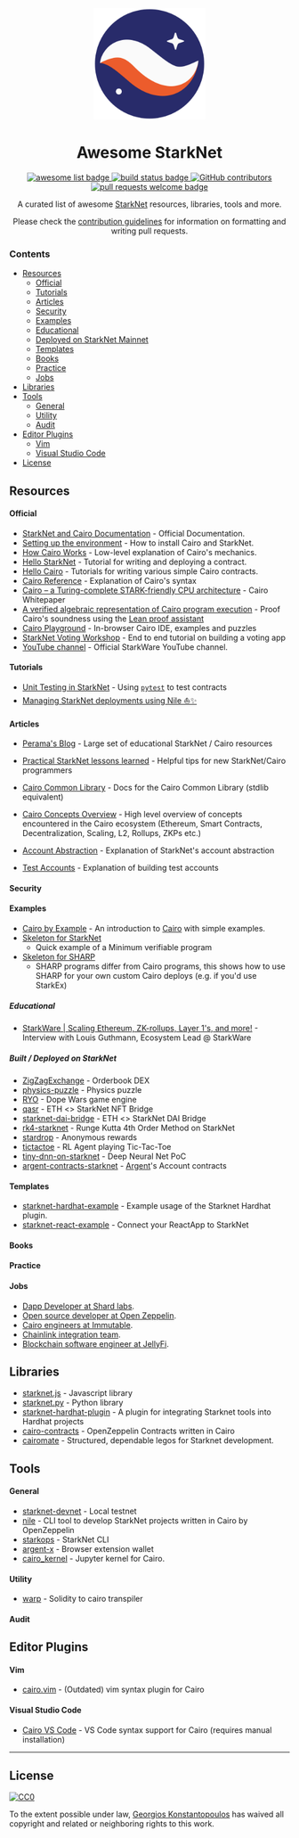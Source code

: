 <div align="center">
  <img alt="starknet logo" src="./assets/starknet.png" width="200" >
  <h1 align="center">Awesome StarkNet</h1>
  <p align="center">
    <a href="https://github.com/sindresorhus/awesome">
      <img alt="awesome list badge" src="https://cdn.rawgit.com/sindresorhus/awesome/d7305f38d29fed78fa85652e3a63e154dd8e8829/media/badge.svg">
    </a>
    <a href="#buildstatus">
      <img alt="build status badge" src="https://github.com/gakonst/awesome-starknet/workflows/Build/badge.svg">
    </a>
    <a href="https://github.com/gakonst/awesome-starknet/graphs/contributors">
      <img alt="GitHub contributors" src="https://img.shields.io/github/contributors/gakonst/awesome-starknet">
    </a>
    <a href="http://makeapullrequest.com">
      <img alt="pull requests welcome badge" src="https://img.shields.io/badge/PRs-welcome-brightgreen.svg?style=flat">
    </a>
  </p>

  <p align="center">A curated list of awesome <a href="https://medium.com/starkware/starknet-alpha-is-coming-to-mainnet-b825829eaf32">StarkNet</a> resources, libraries, tools and more.</p>
  <p align="center">Please check the <a href="CONTRIBUTING.md">contribution guidelines</a> for information on formatting and writing pull requests.</p>

</div>

### Contents

- [Resources](#resources)
  - [Official](#official)
  - [Tutorials](#tutorials)
  - [Articles](#articles)
  - [Security](#security)
  - [Examples](#examples)
  - [Educational](#educational)
  - [Deployed on StarkNet Mainnet](#deployed-on-starknet-mainnet)
  - [Templates](#templates)
  - [Books](#books)
  - [Practice](#practice)
  - [Jobs](#jobs)
- [Libraries](#libraries)
- [Tools](#tools)
  - [General](#general)
  - [Utility](#utility)
  - [Audit](#audit)
- [Editor Plugins](#editor-plugins)
  - [Vim](#vim)
  - [Visual Studio Code](#visual-studio-code)
- [License](#license)

## Resources

#### Official

- [StarkNet and Cairo Documentation](https://www.cairo-lang.org/docs/index.html) -
  Official Documentation.
- [Setting up the environment](https://www.cairo-lang.org/docs/quickstart.html) -
  How to install Cairo and StarkNet.
- [How Cairo Works](https://www.cairo-lang.org/docs/how_cairo_works/index.html) -
  Low-level explanation of Cairo's mechanics.
- [Hello StarkNet](https://www.cairo-lang.org/docs/hello_starknet/index.html) -
  Tutorial for writing and deploying a contract.
- [Hello Cairo](https://www.cairo-lang.org/docs/hello_cairo/index.html) -
  Tutorials for writing various simple Cairo contracts.
- [Cairo Reference](https://www.cairo-lang.org/docs/reference/index.html) -
  Explanation of Cairo's syntax
- [Cairo – a Turing-complete STARK-friendly CPU architecture](https://eprint.iacr.org/2021/1063.pdf) -
  Cairo Whitepaper
- [A verified algebraic representation of Cairo program execution](https://arxiv.org/abs/2109.14534) -
  Proof Cairo's soundness using the
  [Lean proof assistant](<https://en.wikipedia.org/wiki/Lean_(proof_assistant)>)
- [Cairo Playground](https://www.cairo-lang.org/playground/) - In-browser Cairo
  IDE, examples and puzzles
- [StarkNet Voting Workshop](https://starkware.notion.site/starkware/StarkNet-Voting-Workshop-b61ef5f4a62d45af86892cba3158f7e6) -
  End to end tutorial on building a voting app
- [YouTube channel](https://www.youtube.com/channel/UCnDWguR8mE2oDBsjhQkgbvg/playlists) - Official StarkWare YouTube channel.

#### Tutorials

- [Unit Testing in StarkNet](https://perama-v.github.io/cairo/examples/unit_test/) -
  Using [`pytest`](https://docs.pytest.org/en/6.2.x/) to test contracts
- [Managing StarkNet deployments using Nile ⛵️✨](https://medium.com/@martriay/manage-your-starknet-deployments-with-nile-%EF%B8%8F-e849d40546dd)

#### Articles

- [Perama's Blog](https://perama-v.github.io/cairo/intro/) - Large set of
  educational StarkNet / Cairo resources
- [Practical StarkNet lessons learned](https://hackmd.io/@RoboTeddy/BJZFu56wF) -
  Helpful tips for new StarkNet/Cairo programmers
- [Cairo Common Library](https://perama-v.github.io/cairo/cairo-common-library/) -
  Docs for the Cairo Common Library (stdlib equivalent)

- [Cairo Concepts Overview](https://perama-v.github.io/cairo/description/) -
  High level overview of concepts encountered in the Cairo ecosystem (Ethereum,
  Smart Contracts, Decentralization, Scaling, L2, Rollups, ZKPs etc.)
- [Account Abstraction](https://perama-v.github.io/cairo/account-abstraction/) -
  Explanation of StarkNet's account abstraction
- [Test Accounts](https://perama-v.github.io/cairo/examples/test_accounts/) -
  Explanation of building test accounts

#### Security

#### Examples

- [Cairo by Example](https://perama-v.github.io/cairo/by-example/) - An
  introduction to [Cairo](https://www.cairo-lang.org/) with simple examples.
- [Skeleton for StarkNet](https://perama-v.github.io/cairo/examples/building_blocks/skeleton/program_starknet.html)
  - Quick example of a Minimum verifiable program
- [Skeleton for SHARP](https://perama-v.github.io/cairo/examples/building_blocks/skeleton/program_sharp.html)
  - SHARP programs differ from Cairo programs, this shows how to use
    SHARP for your own custom Cairo deploys (e.g. if you'd use StarkEx)

##### Educational

- [StarkWare | Scaling Ethereum, ZK-rollups, Layer 1's, and more!](https://youtu.be/aq7EV-4K7Vk) -
  Interview with Louis Guthmann, Ecosystem Lead @ StarkWare

##### Built / Deployed on StarkNet

- [ZigZagExchange](https://github.com/ZigZagExchange/starknet-contracts) -
  Orderbook DEX
- [physics-puzzle](https://github.com/guiltygyoza/physics-puzzle-starknet) -
  Physics puzzle
- [RYO](https://github.com/dopedao/RYO) - Dope Wars game engine
- [qasr](https://github.com/mortimr/qasr) - ETH <> StarkNet NFT Bridge
- [starknet-dai-bridge](https://github.com/makerdao/starknet-dai-bridge) - ETH
  <> StarkNet DAI Bridge
- [rk4-starknet](https://github.com/guiltygyoza/rk4-starknet) - Runge Kutta 4th
  Order Method on StarkNet
- [stardrop](https://github.com/kobigurk/stardrop) - Anonymous rewards
- [tictactoe](https://github.com/guiltygyoza/tictactoe-on-starknet) - RL Agent
  playing Tic-Tac-Toe
- [tiny-dnn-on-starknet](https://github.com/guiltygyoza/tiny-dnn-on-starknet) -
  Deep Neural Net PoC
- [argent-contracts-starknet](https://github.com/argentlabs/argent-contracts-starknet) -
  [Argent](https://www.argent.xyz/)'s Account contracts

#### Templates

- [starknet-hardhat-example](https://github.com/Shard-Labs/starknet-hardhat-example) -
  Example usage of the Starknet Hardhat plugin.
- [starknet-react-example](https://github.com/fracek/starknet-react-example) -
  Connect your ReactApp to StarkNet

#### Books

#### Practice

#### Jobs
- [Dapp Developer at Shard labs](https://almanac.io/docs/starknet-dapp-developer-shard-labs-8UMOmydaLJX7jzQAZReYJTcC0o4RtE1m).
- [Open source developer at Open Zeppelin](https://openzeppelin.com/jobs/opening/?gh_jid=4554917003&gh_src=2742d3093us).
- [Cairo engineers at Immutable](https://discord.com/channels/793094838509764618/898210860030386178/898330663281905725).
- [Chainlink integration team](https://discord.com/channels/793094838509764618/898210860030386178/905842249840074783).
- [Blockchain software engineer at JellyFi](https://mango-cry-b61.notion.site/Blockchain-software-engineer-9634a0236c454e6ab7679a93478f2f8b).

## Libraries

- [starknet.js](https://github.com/seanjameshan/starknet.js) - Javascript
  library
- [starknet.py](https://github.com/software-mansion/starknet.py) - Python library
- [starknet-hardhat-plugin](https://github.com/Shard-Labs/starknet-hardhat-plugin) -
  A plugin for integrating Starknet tools into Hardhat projects
- [cairo-contracts](https://github.com/OpenZeppelin/cairo-contracts) -
  OpenZeppelin Contracts written in Cairo
- [cairomate](https://github.com/a5f9t4/cairomate) - Structured, dependable legos for Starknet development. 

## Tools

#### General

- [starknet-devnet](https://github.com/Shard-Labs/starknet-devnet) - Local
  testnet
- [nile](https://github.com/OpenZeppelin/nile) - CLI tool to develop StarkNet
  projects written in Cairo by OpenZeppelin
- [starkops](https://github.com/seanjameshan/starkops) - StarkNet CLI
- [argent-x](https://github.com/argentlabs/argent-x) - Browser extension wallet
- [cairo_kernel](https://github.com/ankitchiplunkar/cairo-jupyter) - Jupyter
  kernel for Cairo.

#### Utility

- [warp](https://github.com/NethermindEth/warp) - Solidity to cairo transpiler

#### Audit

## Editor Plugins

#### Vim

- [cairo.vim](https://github.com/miguelmota/cairo.vim) - (Outdated) vim syntax
  plugin for Cairo

#### Visual Studio Code

- [Cairo VS Code](https://www.cairo-lang.org/docs/quickstart.html#visual-studio-code-setup) -
  VS Code syntax support for Cairo (requires manual installation)

---

## License

[![CC0](https://mirrors.creativecommons.org/presskit/buttons/88x31/svg/cc-zero.svg)](https://creativecommons.org/publicdomain/zero/1.0/)

To the extent possible under law,
[Georgios Konstantopoulos](https://github.com/gakonst) has waived all copyright
and related or neighboring rights to this work.
